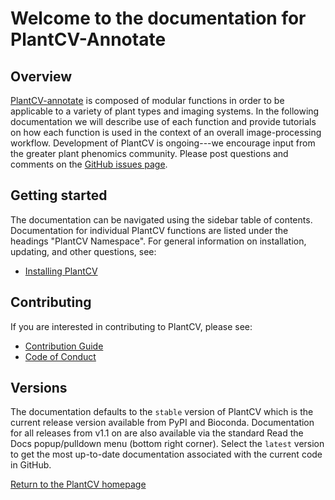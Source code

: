 # Welcome to the documentation for PlantCV-Annotate

## Overview

[PlantCV-annotate](https://github.com/danforthcenter/plantcv-annotate) is composed of modular functions in order to be applicable to a 
variety of plant types and imaging systems. In the following documentation we will describe use of each function and 
provide tutorials on how each function is used in the context of an overall image-processing workflow. Development of 
PlantCV is ongoing---we encourage input from the greater plant phenomics community. Please post questions and comments 
on the [GitHub issues page](https://github.com/danforthcenter/plantcv-annotate/issues).

## Getting started

The documentation can be navigated using the sidebar table of contents. Documentation for individual PlantCV functions
are listed under the headings "PlantCV Namespace". For general information on installation,
updating, and other questions, see:

* [Installing PlantCV](installation.md)

## Contributing 

If you are interested in contributing to PlantCV, please see:

* [Contribution Guide](CONTRIBUTING.md)
* [Code of Conduct](CODE_OF_CONDUCT.md)

## Versions

The documentation defaults to the `stable` version of PlantCV which is the current release version available from
PyPI and Bioconda. Documentation for all releases from v1.1 on are also available via the standard Read the Docs 
popup/pulldown menu (bottom right corner). Select the `latest` version to get the most up-to-date documentation
associated with the current code in GitHub.

[Return to the PlantCV homepage](http://plantcv.danforthcenter.org)
